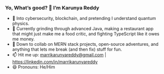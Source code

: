 ### Yo, What’s good? 👋 I’m Karunya Reddy

- 👀 Into cybersecurity, blockchain, and pretending I understand quantum physics.
- 🌱 Currently grinding through advanced Java, making a restaurant app that might just make me a food critic, and fighting TypeScript like it owes me money.
- 💞️ Down to collab on MERN stack projects, open-source adventures, and anything that lets me break (and then fix) stuff for fun.
- 📫 Hit me up: marrikarunyareddy@gmail.com |  https://linkedin.com/in/marrikarunyareddy
- 😄 Pronouns: He/Him
